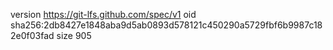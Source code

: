 version https://git-lfs.github.com/spec/v1
oid sha256:2db8427e1848aba9d5ab0893d578121c450290a5729fbf6b9987c182e0f03fad
size 905
